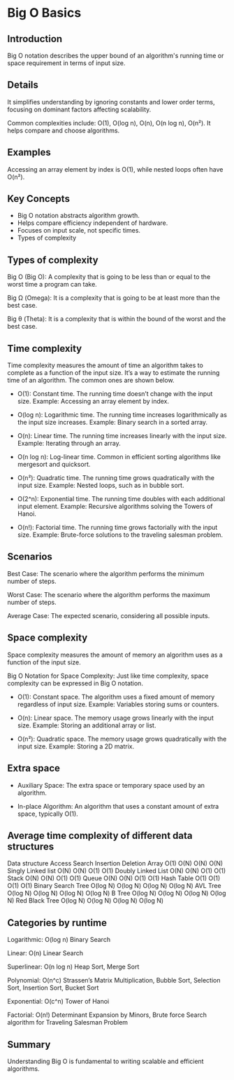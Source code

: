 # Big O Basics

## Introduction
Big O notation describes the upper bound of an algorithm's running time or space requirement in terms of input size.

## Details
It simplifies understanding by ignoring constants and lower order terms, focusing on dominant factors affecting scalability.

Common complexities include: O(1), O(log n), O(n), O(n log n), O(n²). It helps compare and choose algorithms.

## Examples
Accessing an array element by index is O(1), while nested loops often have O(n²).

## Key Concepts
- Big O notation abstracts algorithm growth.  
- Helps compare efficiency independent of hardware.  
- Focuses on input scale, not specific times.
- Types of complexity

## Types of complexity

Big O (Big O): A complexity that is going to be less than or equal to the worst time a program can take.

Big Ω (Omega): It is a complexity that is going to be at least more than the best case.

Big θ (Theta): It is a complexity that is within the bound of the worst and the best case.

## Time complexity

Time complexity measures the amount of time an algorithm takes to complete as a function of the input size. It’s a way to estimate the running time of an algorithm. The common ones are shown below.

- O(1): Constant time. The running time doesn’t change with the input size. Example: Accessing an array element by index.

- O(log n): Logarithmic time. The running time increases logarithmically as the input size increases. Example: Binary search in a sorted array.

- O(n): Linear time. The running time increases linearly with the input size. Example: Iterating through an array.

- O(n log n): Log-linear time. Common in efficient sorting algorithms like mergesort and quicksort.

- O(n²): Quadratic time. The running time grows quadratically with the input size. Example: Nested loops, such as in bubble sort.

- O(2^n): Exponential time. The running time doubles with each additional input element. Example: Recursive algorithms solving the Towers of Hanoi.

- O(n!): Factorial time. The running time grows factorially with the input size. Example: Brute-force solutions to the traveling salesman problem.

## Scenarios

Best Case: The scenario where the algorithm performs the minimum number of steps.

Worst Case: The scenario where the algorithm performs the maximum number of steps.

Average Case: The expected scenario, considering all possible inputs.

## Space complexity

Space complexity measures the amount of memory an algorithm uses as a function of the input size.

Big O Notation for Space Complexity: Just like time complexity, space complexity can be expressed in Big O notation.

- O(1): Constant space. The algorithm uses a fixed amount of memory regardless of input size. Example: Variables storing sums or counters.

- O(n): Linear space. The memory usage grows linearly with the input size. Example: Storing an additional array or list.

- O(n²): Quadratic space. The memory usage grows quadratically with the input size. Example: Storing a 2D matrix.

## Extra space

- Auxiliary Space: The extra space or temporary space used by an algorithm.

- In-place Algorithm: An algorithm that uses a constant amount of extra space, typically O(1).

## Average time complexity of different data structures

Data                structure Access  Search Insertion Deletion
Array               O(1)      O(N)     O(N)     O(N)
Singly Linked list  O(N)      O(N)     O(1)     O(1)
Doubly Linked List  O(N)      O(N)     O(1)     O(1)
Stack               O(N)      O(N)     O(1)     O(1)
Queue               O(N)      O(N)     O(1)     O(1)
Hash Table          O(1)      O(1)     O(1)     O(1)
Binary Search Tree  O(log N)  O(log N) O(log N) O(log N)
AVL Tree            O(log N)  O(log N) O(log N) O(log N)
B Tree              O(log N)  O(log N) O(log N) O(log N)
Red Black Tree      O(log N)  O(log N) O(log N) O(log N)

## Categories by runtime

Logarithmic: O(log n) Binary Search

Linear: O(n) Linear Search

Superlinear: O(n log n) Heap Sort, Merge Sort

Polynomial: O(n^c) Strassen’s Matrix Multiplication, Bubble Sort, Selection Sort, Insertion Sort, Bucket Sort

Exponential: O(c^n) Tower of Hanoi

Factorial: O(n!) Determinant Expansion by Minors, Brute force Search algorithm for Traveling Salesman Problem


## Summary
Understanding Big O is fundamental to writing scalable and efficient algorithms.
